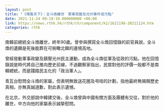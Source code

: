 ```yaml
---
layout: post
title: "《環看天下》：全斗煥離世　軍事政變及光州事件成污點"
date: 2021-11-24 09:19:19.000000000 +08:00
link: https://news.rthk.hk/rthk/ch/component/k2/1621198-20211124.htm
categories: rthk
---
```


南韓前總統全斗煥離世，終年90歲。曾參與撰寫全斗煥回憶錄的前官員說，全斗煥的遺願是死後能葬在可俯瞰北韓的邊境高地。

曾經發動軍事政變及鎮壓光州民主運動，成為全斗煥從軍及從政的污點。他在回憶錄說是時代將自己推向歷史前線，不過觀察家指出，民眾對他的評價一般都不是南韓總統，而是踐踏民主化的「政治軍人」。

青瓦台慰問全斗煥的家屬，但表明無致送花圈及弔唁的計劃，指他最終無揭開歷史真相，亦無真誠道歉，對此表示遺憾。

在北京，外交部說中韓建交後，全斗煥曾與中國有關方面及團體有交往，對於他的離世，中方向他的家屬表示誠摯慰問。
